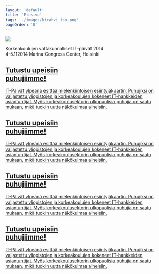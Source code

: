 ```yaml
---
layout: 'default'
title: 'Etusivu'
tags: './images/kirahvi_iso.png'
pageOrder: '0'
---
```

<div class="pageupper">
	<div id="loveit">
	<img src="./images/IT_iso.png">
	<p>Korkeakoulujen valtakunnalliset IT-päivät 2014 <br/>  4-5.112014 Marina Congress Center, Helsinki</p>
	</div>
</div>
<div class="pagelower" class="clearfix">
	<a href="puhujat.html"><div class="frontbox">
	<div id="first">
	</div>
	<h2>
	Tutustu upeisiin</br> puhujiimme!
	</h2>
	<p>
	IT-Päivät ylpeänä esittää mielenkiintoisen esiintyjäkaartin. Puhujiksi on valjastettu yliopistojen ja korkeakoulujen kokeneet IT-hankkeiden asiantuntijat. Myös korkeakoulusektorin ulkopuolisia puhujia on saatu mukaan, mikä tuokin uutta näkökulmaa aiheisiin. 
	</p>
	</div></a>
		<a href="puhujat.html"><div class="frontbox">
	<div id="first">
	</div>
	<h2>
	Tutustu upeisiin</br> puhujiimme!
	</h2>
	<p>
	IT-Päivät ylpeänä esittää mielenkiintoisen esiintyjäkaartin. Puhujiksi on valjastettu yliopistojen ja korkeakoulujen kokeneet IT-hankkeiden asiantuntijat. Myös korkeakoulusektorin ulkopuolisia puhujia on saatu mukaan, mikä tuokin uutta näkökulmaa aiheisiin. 
	</p>
	</div></a>
	<a href="puhujat.html"><div class="frontbox">
	<div id="first">
	</div>
	<h2>
	Tutustu upeisiin</br> puhujiimme!
	</h2>
	<p>
	IT-Päivät ylpeänä esittää mielenkiintoisen esiintyjäkaartin. Puhujiksi on valjastettu yliopistojen ja korkeakoulujen kokeneet IT-hankkeiden asiantuntijat. Myös korkeakoulusektorin ulkopuolisia puhujia on saatu mukaan, mikä tuokin uutta näkökulmaa aiheisiin. 
	</p>
	</div></a>
	<a href="puhujat.html"><div class="frontbox">
	<div id="first">
	</div>
	<h2>
	Tutustu upeisiin</br> puhujiimme!
	</h2>
	<p>
	IT-Päivät ylpeänä esittää mielenkiintoisen esiintyjäkaartin. Puhujiksi on valjastettu yliopistojen ja korkeakoulujen kokeneet IT-hankkeiden asiantuntijat. Myös korkeakoulusektorin ulkopuolisia puhujia on saatu mukaan, mikä tuokin uutta näkökulmaa aiheisiin. 
	</p>
	</div></a>
</div>
